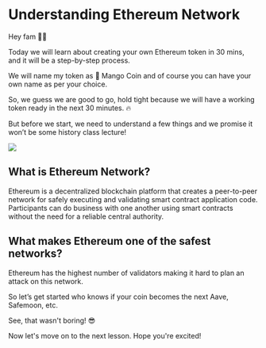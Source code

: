 # Understanding Ethereum Network

Hey fam 👋🏼

Today we will learn about creating your own Ethereum token in 30 mins, and it will be a step-by-step process.

We will name my token as 🥭 Mango Coin and of course you can have your own name as per your choice.

So, we guess we are good to go, hold tight because we will have a working token ready in the next 30 minutes. 🔥

But before we start, we need to understand a few things and we promise it won’t be some history class lecture!

![](https://metaschool.s3-ap-southeast-1.amazonaws.com/images/CoB745E5pgdyPKju8tWvyCPVT4ByDj25tI600FFT.jpg)

## What is Ethereum Network?

Ethereum is a decentralized blockchain platform that creates a peer-to-peer network for safely executing and validating smart contract application code. Participants can do business with one another using smart contracts without the need for a reliable central authority.

## What makes Ethereum one of the safest networks?

Ethereum has the highest number of validators making it hard to plan an attack on this network.

So let’s get started who knows if your coin becomes the next Aave, Safemoon, etc.

See, that wasn't boring! 😎

Now let's move on to the next lesson. Hope you're excited!
